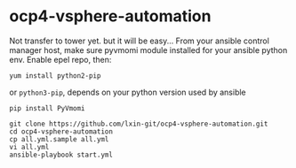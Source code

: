 # ocp4-vsphere-automation

Not transfer to tower yet. but it will be easy...
From your ansible control manager host, make sure pyvmomi module installed for your ansible python env.
Enable epel repo, then:
```
yum install python2-pip
```
or `python3-pip`, depends on your python version used by ansible
```
pip install PyVmomi
```

```
git clone https://github.com/lxin-git/ocp4-vsphere-automation.git
cd ocp4-vsphere-automation
cp all.yml.sample all.yml
vi all.yml
ansible-playbook start.yml
```
